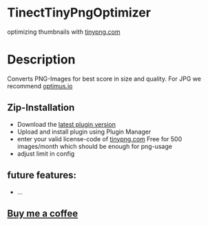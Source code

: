 # TinectTinyPngOptimizer
optimizing thumbnails with [tinypng.com](https://tinypng.com/)


# Description

Converts PNG-Images for best score in size and quality. For JPG we recommend [optimus.io](https://github.com/tinect/TinectOptimusOptimizer)

## Zip-Installation

* Download the [latest plugin version](https://github.com/tinect/TinectTinyPngOptimizer/releases/latest/)
* Upload and install plugin using Plugin Manager
* enter your valid license-code of [tinypng.com](https://tinypng.com/) Free for 500 images/month which should be enough for png-usage
* adjust limit in config

## future features:
* ...

## [Buy me a coffee](https://www.paypal.me/tinect/)